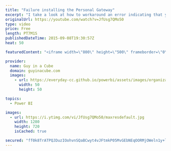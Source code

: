 ```yaml
---
title: "Failure installing the Personal Gateway"
excerpt: "I take a look at how to workaround an error indicating that you need to remove the Analysis Service Connector when you don't even have it on the machine.  Blog: http://blogs.technet.com/b/powerbisupport/archive/2015/09/08/failure-installing-the-power-bi-personal-gateway.aspx  SUBSCRIBE! https://www.youtube.com/channel/UCFp1..."
originalUrl: https://youtube.com/watch?v=JfUsg7QMo50
type: video
price: Free
length: PT7M1S
publishedDateTime: 2015-09-08T19:30:57Z
heat: 50

featuredContent: "<iframe width=\"800\" height=\"500\" frameborder=\"0\" src=\"https://www.youtube.com/embed/JfUsg7QMo50\" allow=\"accelerometer; autoplay; encrypted-media; gyroscope; picture-in-picture\" allowfullscreen></iframe>"

provider:
  name: Guy in a Cube
  domain: guyinacube.com
  images:
    - url: https://everyday-cc.github.io/powerbi/assets/images/organizations/guyinacube.com-50x50.jpg
      width: 50
      height: 50

topics:
  - Power BI

images:
  - url: https://i.ytimg.com/vi/JfUsg7QMo50/maxresdefault.jpg
    width: 1280
    height: 720
    isCached: true

secured: "ff0k8TrATPQJDuzIOohvnSQaBCwyt4vJFtmkP05MvGEbNEqOORMjOWeln1y+ltcHGqWyMNfVEGKO5lSsU6mwRGWYnAOy0Nrhy0ACsWbX39qVsZPMfsDQuzlLvfT9iunIn4K1lfHR2ZARm3XB6oKjffHNwGH08xXSqrnZCbdVD4CpyEO4siN4qsW5zuoavFQOhAXA4TRi9OheX43fQwpBT/0psT4gQ/5xFjAaZYeq1BmnOUlzQBeWIGSYCecoxjEGUV2DZfWA6chFdyzbVNwFcBZs8si65O8t6HlyWt/wYypiO/GR7BD54XssRSU5E7SHdziDYpXVYLpTwPuGw66erF/gtdttvee5XBI/oHn0J/oTpkqmqabGzleoMYseHIdZhmrihIddze3UkuIOYcPkiW7QdwTHRYgcbJaKaqwIFRI=;mleIW/am/NYXjjZHXBM6aw=="
---
```


